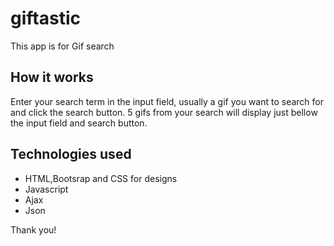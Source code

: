 # giftastic

This app is for Gif search

## How it works

Enter your search term in the input field, usually a gif you want to search for and click the search button. 5 gifs from your search will display just bellow the input field and search button.

## Technologies used

* HTML,Bootsrap and CSS for designs
* Javascript
* Ajax
* Json


Thank you!

